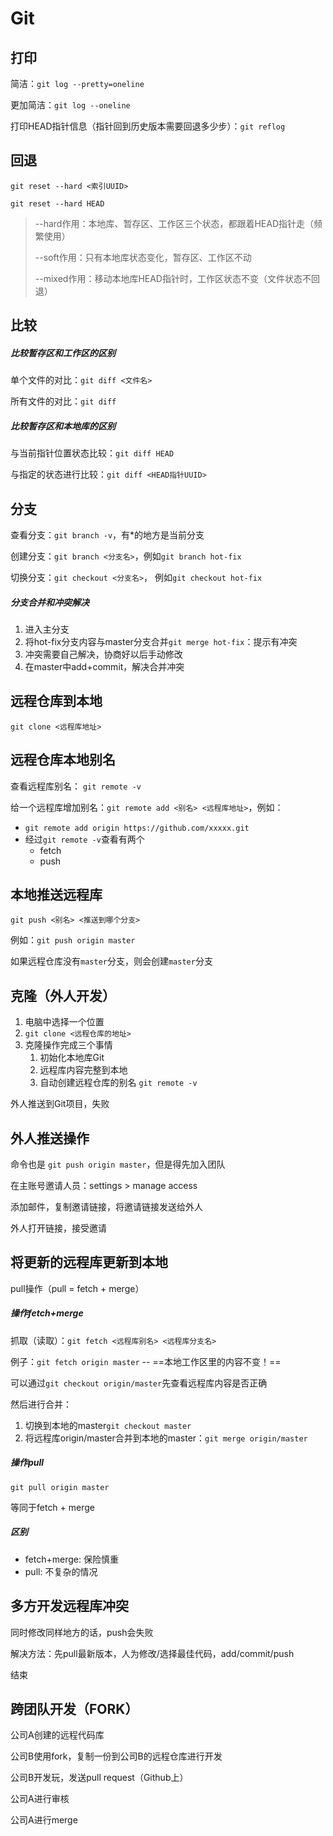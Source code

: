 # Git



## 打印

简洁：`git log --pretty=oneline`

更加简洁：`git log --oneline`

打印HEAD指针信息（指针回到历史版本需要回退多少步）：`git reflog`



## 回退

`git reset --hard <索引UUID>`

`git reset --hard HEAD`

> --hard作用：本地库、暂存区、工作区三个状态，都跟着HEAD指针走（频繁使用）
>
> --soft作用：只有本地库状态变化，暂存区、工作区不动
>
> --mixed作用：移动本地库HEAD指针时，工作区状态不变（文件状态不回退）



## 比较

##### 比较暂存区和工作区的区别

单个文件的对比：`git diff <文件名>`

所有文件的对比：`git diff`

##### 比较暂存区和本地库的区别

与当前指针位置状态比较：`git diff HEAD`

与指定的状态进行比较：`git diff <HEAD指针UUID>`



## 分支

查看分支：`git branch -v`，有*的地方是当前分支

创建分支：`git branch <分支名>`，例如`git branch hot-fix`

切换分支：`git checkout <分支名>`， 例如`git checkout hot-fix`

##### 分支合并和冲突解决

1. 进入主分支
2. 将hot-fix分支内容与master分支合并`git merge hot-fix`：提示有冲突
3. 冲突需要自己解决，协商好以后手动修改
4. 在master中add+commit，解决合并冲突

 

## 远程仓库到本地

`git clone <远程库地址>`

## 远程仓库本地别名

查看远程库别名： `git remote -v`

给一个远程库增加别名：`git remote add <别名> <远程库地址>`，例如：

- `git remote add origin https://github.com/xxxxx.git`
- 经过`git remote -v`查看有两个
  - fetch
  - push



## 本地推送远程库

`git push <别名> <推送到哪个分支>`

例如：`git push origin master`

如果远程仓库没有`master`分支，则会创建`master`分支



## 克隆（外人开发）

1. 电脑中选择一个位置
2. `git clone <远程仓库的地址>`
3. 克隆操作完成三个事情
   1. 初始化本地库Git
   2. 远程库内容完整到本地
   3. 自动创建远程仓库的别名 `git remote -v`

外人推送到Git项目，失败

## 外人推送操作

命令也是 `git push origin master`，但是得先加入团队

在主账号邀请人员：settings > manage access

添加邮件，复制邀请链接，将邀请链接发送给外人

外人打开链接，接受邀请



## 将更新的远程库更新到本地

pull操作（pull = fetch + merge）

##### 操作fetch+merge

抓取（读取）：`git fetch <远程库别名> <远程库分支名>`

例子：`git fetch origin master` -- ==本地工作区里的内容不变！==

可以通过`git checkout origin/master`先查看远程库内容是否正确

然后进行合并：

1. 切换到本地的master`git checkout master`
2. 将远程库origin/master合并到本地的master：`git merge origin/master`

##### 操作pull

`git pull origin master`

等同于fetch + merge

##### 区别

- fetch+merge: 保险慎重
- pull: 不复杂的情况



## 多方开发远程库冲突

同时修改同样地方的话，push会失败

解决方法：先pull最新版本，人为修改/选择最佳代码，add/commit/push

结束



## 跨团队开发（FORK）

公司A创建的远程代码库

公司B使用fork，复制一份到公司B的远程仓库进行开发

公司B开发玩，发送pull request（Github上）

公司A进行审核

公司A进行merge